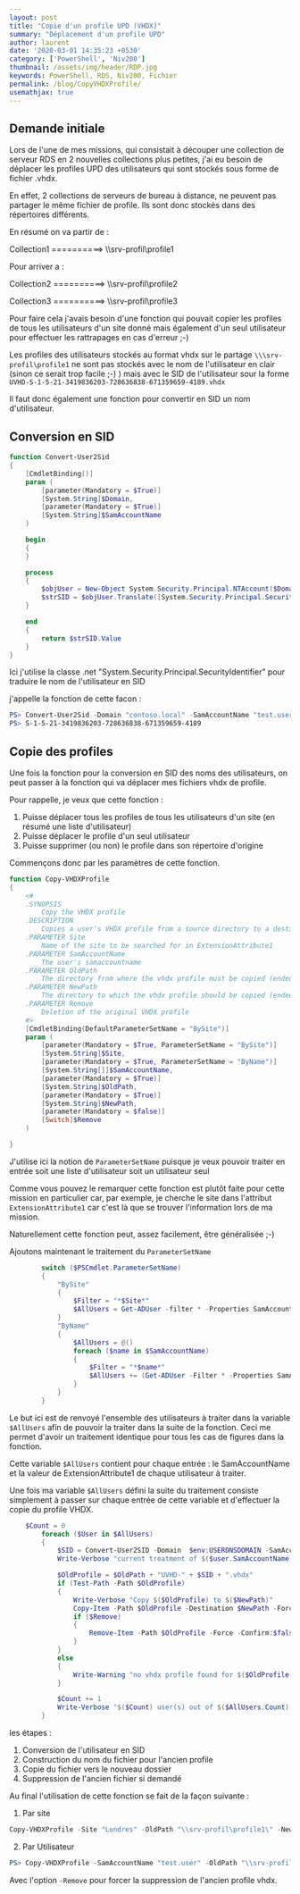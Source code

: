 ```yaml
---
layout: post
title: "Copie d'un profile UPD (VHDX)"
summary: "Déplacement d'un profile UPD"
author: laurent
date: '2020-03-01 14:35:23 +0530'
category: ['PowerShell', 'Niv200']
thumbnail: /assets/img/header/RDP.jpg
keywords: PowerShell, RDS, Niv200, Fichier
permalink: /blog/CopyVHDXProfile/
usemathjax: true
---
```


## Demande initiale

Lors de l'une de mes missions, qui consistait à découper une collection de serveur RDS en 2 nouvelles collections plus petites, j'ai eu besoin de déplacer les profiles UPD des utilisateurs qui sont stockés sous forme de fichier .vhdx.

En effet, 2 collections de serveurs de bureau à distance, ne peuvent pas partager le même fichier de profile.
Ils sont donc stockés dans des répertoires différents.

En résumé on va partir de :

Collection1 ==========> \\\srv-profil\profile1

Pour arriver a :

Collection2 ==========> \\\srv-profil\profile2

Collection3 ==========> \\\srv-profil\profile3

Pour faire cela j'avais besoin d'une fonction qui pouvait copier les profiles de tous les utilisateurs d'un site donné mais également d'un seul utilisateur pour effectuer les rattrapages en cas d'erreur ;-)

Les profiles des utilisateurs stockés au format vhdx sur le partage ```\\\srv-profil\profile1``` ne sont pas stockés avec le nom de l'utilisateur en clair (sinon ce serait trop facile ;-) ) mais avec le SID de l'utilisateur sour la forme ```UVHD-S-1-5-21-3419836203-728636838-671359659-4189.vhdx```

Il faut donc également une fonction pour convertir en SID un nom d'utilisateur.

## Conversion en SID

```powershell
function Convert-User2Sid
{
    [CmdletBinding()]
    param (
        [parameter(Mandatory = $True)]
        [System.String]$Domain,
        [parameter(Mandatory = $True)]
        [System.String]$SamAccountName
    )

    begin
    {
    }

    process
    {
        $objUser = New-Object System.Security.Principal.NTAccount($Domain, $SamAccountName)
        $strSID = $objUser.Translate([System.Security.Principal.SecurityIdentifier])
    }

    end
    {
        return $strSID.Value
    }
}
```



Ici j'utilise la classe .net "System.Security.Principal.SecurityIdentifier" pour traduire le nom de l'utilisateur en SID

j'appelle la fonction de cette facon :

```powershell
PS> Convert-User2Sid -Domain "contoso.local" -SamAccountName "test.user"
PS> S-1-5-21-3419836203-728636838-671359659-4189
```

## Copie des profiles

Une fois la fonction pour la conversion en SID des noms des utilisateurs, on peut passer à la fonction qui va déplacer mes fichiers vhdx de profile.

Pour rappelle, je veux que cette fonction :

1. Puisse déplacer tous les profiles de tous les utilisateurs d'un site (en résumé une liste d'utilisateur)
2. Puisse déplacer le profile d'un seul utilisateur
3. Puisse supprimer (ou non) le profile dans son répertoire d'origine

Commençons donc par les paramètres de cette fonction.

```powershell
function Copy-VHDXProfile
{
    <#
    .SYNOPSIS
        Copy the VHDX profile
    .DESCRIPTION
        Copies a user's VHDX profile from a source directory to a destination directory
    .PARAMETER Site
        Name of the site to be searched for in ExtensionAttribute1
    .PARAMETER SamAccountName
        The user's samaccountname
    .PARAMETER OldPath
        The directory from where the vhdx profile must be copied (ended with \)
    .PARAMETER NewPath
        The directory to which the vhdx profile should be copied (ended with \)
    .PARAMETER Remove
        Deletion of the original VHDX profile
    #>
    [CmdletBinding(DefaultParameterSetName = "BySite")]
    param (
        [parameter(Mandatory = $True, ParameterSetName = "BySite")]
        [System.String]$Site,
        [parameter(Mandatory = $True, ParameterSetName = "ByName")]
        [System.String[]]$SamAccountName,
        [parameter(Mandatory = $True)]
        [System.String]$OldPath,
        [parameter(Mandatory = $True)]
        [System.String]$NewPath,
        [parameter(Mandatory = $false)]
        [Switch]$Remove
    )

}
```

J'utilise ici la notion de ```ParameterSetName``` puisque je veux pouvoir traiter en entrée soit une liste d'utilisateur soit un utilisateur seul

Comme vous pouvez le remarquer cette fonction est plutôt faite pour cette mission en particulier car, par exemple, je cherche le site dans l'attribut ```ExtensionAttribute1``` car c'est là que se trouver l'information lors de ma mission.

Naturellement cette fonction peut, assez facilement, être généralisée ;-)

Ajoutons maintenant le traitement du ```ParameterSetName```

```powershell
        switch ($PSCmdlet.ParameterSetName)
        {
            "BySite"
            {
                $Filter = "*$Site*"
                $AllUsers = Get-ADUser -filter * -Properties SamAccountName, ExtensionAttribute1 | Select-Object SamAccountName, ExtensionAttribute1 | Where-Object { $_.extensionAttribute1 -like $Filter }
            }
            "ByName"
            {
                $AllUsers = @()
                foreach ($name in $SamAccountName)
                {
                    $Filter = "*$name*"
                    $AllUsers += (Get-ADUser -Filter * -Properties SamAccountName, ExtensionAttribute1 | Select-Object SamAccountName, ExtensionAttribute1 | where-object { $_.SamAccountName -like $Filter })
                }
            }
        }
```

Le but ici est de renvoyé l'ensemble des utilisateurs à traiter dans la variable ```$AllUsers``` afin de pouvoir la traiter dans la suite de la fonction. Ceci me permet d'avoir un traitement identique pour tous les cas de figures dans la fonction.

Cette variable ```$AllUsers``` contient pour chaque entrée : le SamAccountName et la valeur de ExtensionAttribute1 de chaque utilisateur à traiter.

Une fois ma variable ```$AllUsers``` défini la suite du traitement consiste simplement à passer sur chaque entrée de cette variable et d'effectuer la copie du profile VHDX.

```powershell
    $Count = 0
        foreach ($User in $AllUsers)
        {
            $SID = Convert-User2SID -Domain  $env:USERDNSDOMAIN -SamAccountName $user.SamAccountName
            Write-Verbose "current treatment of $($user.SamAccountName) with SID $($SID)"

            $OldProfile = $OldPath + "UVHD-" + $SID + ".vhdx"
            if (Test-Path -Path $OldProfile)
            {
                Write-Verbose "Copy $($OldProfile) to $($NewPath)"
                Copy-Item -Path $OldProfile -Destination $NewPath -Force -Confirm:$false
                if ($Remove)
                {
                    Remove-Item -Path $OldProfile -Force -Confirm:$false
                }
            }
            else
            {
                Write-Warning "no vhdx profile found for $($OldProfile) "
            }

            $Count += 1
            Write-Verbose "$($Count) user(s) out of $($AllUsers.Count) treated "
        }
```

les étapes :

1. Conversion de l'utilisateur en SID
2. Construction du nom du fichier pour l'ancien profile
3. Copie du fichier vers le nouveau dossier
4. Suppression de l'ancien fichier si demandé

Au final l'utilisation de cette fonction se fait de la façon suivante :
1. Par site
```powershell
Copy-VHDXProfile -Site "Londres" -OldPath "\\srv-profil\profile1\" -NewPath "\\srv-profil\profile2" -verbose
```
2. Par Utilisateur
```powershell
PS> Copy-VHDXProfile -SamAccountName "test.user" -OldPath "\\srv-profil\profile1\" -NewPath "\\srv-profil\profile2" -verbose
```

Avec l'option ```-Remove``` pour forcer la suppression de l'ancien profile vhdx.
